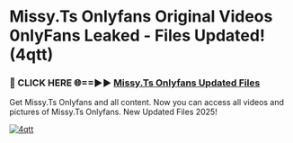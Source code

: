 # Missy.Ts Onlyfans Original Videos 0nlyFans Leaked - Files Updated! (4qtt)

<h3>🔴 CLICK HERE 🌐==►► <a href="https://tinyurl.com/ehrbuxhb" rel="nofollow">Missy.Ts Onlyfans Updated Files</a></h3>

Get Missy.Ts Onlyfans and all content. Now you can access all videos and pictures of Missy.Ts Onlyfans. New Updated Files 2025!

[![4qtt](https://i.imgur.com/lVYEuWS.gif)](https://tinyurl.com/ehrbuxhb)
